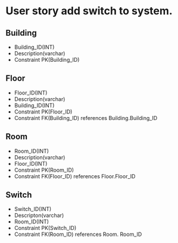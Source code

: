 # User story add switch to system.

## Building

* Building_ID(INT) 
* Description(varchar)
* Constraint PK(Building_ID)

## Floor

* Floor_ID(INT)
* Description(varchar)
* Building_ID(INT)
* Constraint PK(Floor_ID)
* Constraint FK(Building_ID) references Building.Building_ID

## Room 

* Room_ID(INT)
* Description(varchar)
* Floor_ID(INT)
* Constraint PK(Room_ID)
* Constraint FK(Floor_ID) references Floor.Floor_ID

## Switch 

* Switch_ID(INT)
* Descripton(varchar)
* Room_ID(INT)
* Constraint PK(Switch_ID)
* Constraint FK(Room_ID) references Room.
Room_ID
